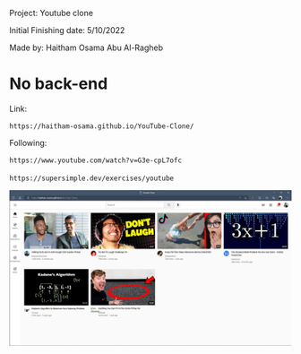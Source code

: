 Project: Youtube clone

Initial Finishing date: 5/10/2022

Made by: Haitham  Osama Abu Al-Ragheb

# No back-end

Link:

    https://haitham-osama.github.io/YouTube-Clone/

Following:

    https://www.youtube.com/watch?v=G3e-cpL7ofc

    https://supersimple.dev/exercises/youtube
   
![](Screenshot.jpg)
